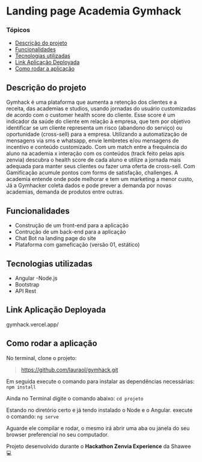# Landing page Academia Gymhack

### Tópicos
- [Descrição do projeto][1]
- [Funcionalidades][2]
- [Tecnologias utilizadas][6]
- [Link Aplicação Deployada][3]
- [Como rodar a aplicação][5]

## Descrição do projeto
Gymhack é uma plataforma que aumenta a retenção dos clientes e a receita, das academias e studios, usando jornadas do usuário customizadas de acordo com o customer health score do cliente. Esse score é um indicador da saúde do cliente em relação à empresa, que tem por objetivo identificar se um cliente representa um risco (abandono do serviço) ou oportunidade (cross-sell) para a empresa. Utilizando a automatização de mensagens via sms e whatsapp, envie lembretes e/ou mensagens de incentivo e conteúdo customizado. Com um match entre a frequência do aluno na academia x interação com os conteúdos (track feito pelas apis zenvia) descubra o health score de cada aluno e utilize a jornada mais adequada para manter seus clientes ou fazer uma oferta de cross-sell. Com Gamificação acumule pontos com forms de satisfação, challenges. A academia entende onde pode melhorar e tem um marketing a menor custo, Já a Gymhacker coleta dados e pode prever a demanda por novas academias, demanda de produtos entre outras.

## Funcionalidades
- Construção de um front-end para a aplicação
- Contrução de um back-end para a aplicação
- Chat Bot na landing page do site
- Plataforma com gameficação (versão 01, estático)

## Tecnologias utilizadas
- Angular
 -Node.js
- Bootstrap
- API Rest

## Link Aplicação Deployada

gymhack.vercel.app/

## Como rodar a aplicação
No terminal, clone o projeto:
> https://github.com/lauraol/gymhack.git

Em seguida execute o comando para instalar as dependências necessárias:
 `npm install`

Ainda no Terminal digite o comando abaixo:
`cd projeto` 

Estando no diretório certo e já tendo instalado o Node e o Angular. execute o comando:
 `ng serve`
 
Aguarde ele compilar e rodar, o mesmo irá abrir uma aba ou janela do seu browser preferencial no seu computador.

Projeto desenvolvido durante o **Hackathon Zenvia Experience** da Shawee 💻

[1]: https://github.com/lauraol/gerenciador-de-financas/blob/master/README.md#descrição-do-projeto "Descrição do projeto"
[2]: https://github.com/lauraol/gerenciador-de-financas/blob/master/README.md#funcionalidades "Funcionalidades"
[3]: https://github.com/lauraol/gerenciador-de-financas/blob/master/README.md#link-aplicação-deployada "Link Aplicação Deployada"
[5]: https://github.com/lauraol/gerenciador-de-financas/blob/master/README.md#como-rodar-a-aplicação "Como rodar a aplicação"
[6]: https://github.com/lauraol/gerenciador-de-financas/blob/master/README.md#tecnologias-utilizadas "Tecnologias utilizadas"
